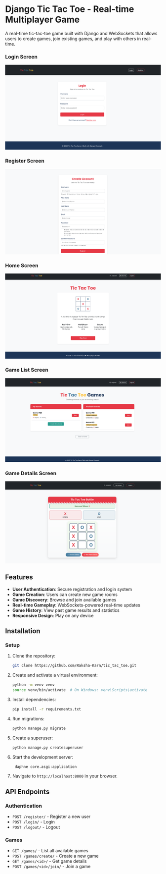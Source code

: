 
# Django Tic Tac Toe - Real-time Multiplayer Game

A real-time tic-tac-toe game built with Django and WebSockets that allows users to create games, join existing games, and play with others in real-time.

### Login Screen
![Login Screen](./screenshots/1st.png)

### Register Screen
![Register Screen](./screenshots/2nd.png)

### Home Screen
![Home Screen](./screenshots/3rd.png)

### Game List Screen
![Game List Screen](./screenshots/4th.png)

### Game Details Screen
![Game Detail Screen](./screenshots/5th.png)




## Features

-   **User Authentication**: Secure registration and login system
-   **Game Creation**: Users can create new game rooms
-   **Game Discovery**: Browse and join available games
-   **Real-time Gameplay**: WebSockets-powered real-time updates
-   **Game History**: View past game results and statistics
-   **Responsive Design**: Play on any device

## Installation

### Setup

1.  Clone the repository:
    
    ```bash
    git clone https://github.com/Raksha-Karn/tic_tac_toe.git
    ```
    
2.  Create and activate a virtual environment:
    
    ```bash
    python -m venv venv
    source venv/bin/activate  # On Windows: venv\Scripts\activate
    ```
    
3.  Install dependencies:
    
    ```bash
    pip install -r requirements.txt
    ```
    
    
4.  Run migrations:
    
    ```bash
    python manage.py migrate
    ```
    
5.  Create a superuser:
    
    ```bash
    python manage.py createsuperuser
    ```
    
6.  Start the development server:
    
    ```bash
     daphne core.asgi:application
    ```
    
7.  Navigate to `http://localhost:8000` in your browser.
    


## API Endpoints

### Authentication

-   `POST /register/` - Register a new user
-   `POST /login/` - Login
-   `POST /logout/` - Logout

### Games

-   `GET /games/` - List all available games
-   `POST /games/create/` - Create a new game
-   `GET /games/<id>/` - Get game details
-   `POST /games/<id>/join/` - Join a game
